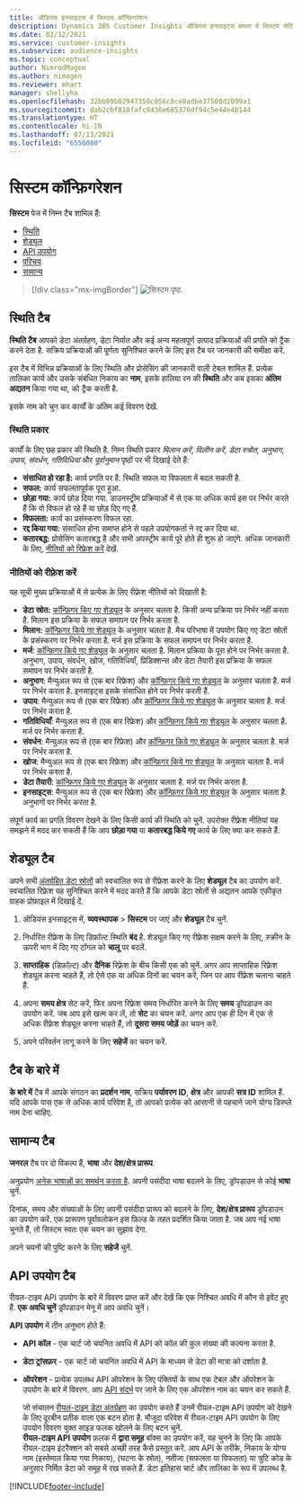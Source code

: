 ```yaml
---
title: ऑडियंस इनसाइट्स में सिस्टम कॉन्फ़िगरेशन
description: Dynamics 365 Customer Insights ऑडियंस इनसाइट्स क्षमता में सिस्टम सेटिंग्स के बारे में जानें.
ms.date: 02/12/2021
ms.service: customer-insights
ms.subservice: audience-insights
ms.topic: conceptual
author: NimrodMagen
ms.author: nimagen
ms.reviewer: mhart
manager: shellyha
ms.openlocfilehash: 32bb89b02947350c056c8ce8adbe37500d2099a1
ms.sourcegitcommit: dab2cbf818fafc9436e685376df94c5e44e4b144
ms.translationtype: HT
ms.contentlocale: hi-IN
ms.lasthandoff: 07/13/2021
ms.locfileid: "6556080"
---
```

# <a name="system-configuration"></a>सिस्टम कॉन्फ़िगरेशन

**सिस्टम** पेज में निम्न टैब शामिल हैं:
- [स्थिति](#status-tab)
- [शेड्यूल](#schedule-tab)
- [API उपयोग](#api-usage-tab)
- [परिचय](#about-tab)
- [सामान्य](#general-tab)

> [!div class="mx-imgBorder"]
> ![सिस्टम पृष्ठ.](media/system-tabs.png "सिस्टम पृष्ठ")

## <a name="status-tab"></a>स्थिति टैब

**स्थिति टैब** आपको डेटा अंतर्ग्रहण, डेटा निर्यात और कई अन्य महत्वपूर्ण उत्पाद प्रक्रियाओं की प्रगति को ट्रैक करने देता है. सक्रिय प्रक्रियाओं की पूर्णता सुनिश्चित करने के लिए इस टैब पर जानकारी की समीक्षा करें.

इस टैब में विभिन्न प्रक्रियाओं के लिए स्थिति और प्रोसेसिंग की जानकारी वाली टेबल शामिल हैं. प्रत्येक तालिका कार्य और उसके संबंधित निकाय का **नाम**, इसके हालिया रन की **स्थिति** और कब इसका **अंतिम अद्यतन** किया गया था, को ट्रैक करती है.

इसके नाम को चुन कर कार्यों के अंतिम कई विवरण देखें.

### <a name="status-types"></a>स्थिति प्रकार

कार्यों के लिए छह प्रकार की स्थिति है. निम्न स्थिति प्रकार *मिलान करें*, *विलीन करें*, *डेटा स्त्रोत*, *अनुभाग*, *उपाय*, *संवर्धन*, *गतिविधियां* और *पूर्वानुमान* पृष्ठों पर भी दिखाई देते हैं:

- **संसाधित हो रहा है:** कार्य प्रगति पर है. स्थिति सफल या विफलता में बदल सकती है.
- **सफल:** कार्य सफलतापूर्वक पूरा हुआ.
- **छोड़ा गया:** कार्य छोड़ दिया गया. डाउनस्ट्रीम प्रक्रियाओं में से एक या अधिक कार्य इस पर निर्भर करते हैं कि वो विफल हो रहे हैं या छोड़ दिए गए हैं.
- **विफलता:** कार्य का प्रसंस्करण विफल रहा.
- **रद्द किया गया:** संसाधित होना समाप्त होने से पहले उपयोगकर्ता ने रद्द कर दिया था.
- **कतारबद्ध:** प्रोसेसिंग कतारबद्ध है और सभी अपस्ट्रीम कार्य पूरे होते ही शुरू हो जाएंगे. अधिक जानकारी के लिए, [नीतियों को रिफ्रेश करें](#refresh-policies) देखें.

### <a name="refresh-policies"></a>नीतियों को रीफ़्रेश करें

यह सूची मुख्य प्रक्रियाओं में से प्रत्येक के लिए रीफ़्रेश नीतियों को दिखाती है:

- **डेटा स्रोत:** [कॉन्फ़िगर किए गए शेड्यूल](#schedule-tab) के अनुसार चलता है. किसी अन्य प्रक्रिया पर निर्भर नहीं करता है. मिलान इस प्रक्रिया के सफल समापन पर निर्भर करता है.
- **मिलान:** [कॉन्फ़िगर किये गए शेड्यूल](#schedule-tab) के अनुसार चलता है. मैच परिभाषा में उपयोग किए गए डेटा स्रोतों के प्रसंस्करण पर निर्भर करता है. मर्ज इस प्रक्रिया के सफल समापन पर निर्भर करता है.
- **मर्ज**: [कॉन्फ़िगर किये गए शेड्यूल](#schedule-tab) के अनुसार चलता है. मिलान प्रक्रिया के पूरा होने पर निर्भर करता है. अनुभाग, उपाय, संवर्धन, खोज, गतिविधियाँ, प्रिडिक्शन्स और डेटा तैयारी इस प्रक्रिया के सफल समापन पर निर्भर करती है.
- **अनुभाग**: मैन्युअल रूप से (एक बार रिफ्रेश) और [कॉन्फ़िगर किये गए शेड्यूल](#schedule-tab) के अनुसार चलता है. मर्ज पर निर्भर करता है. इनसाइट्स इसके संसाधित होने पर निर्भर करती हैं.
- **उपाय**: मैन्युअल रूप से (एक बार रिफ्रेश) और [कॉन्फ़िगर किये गए शेड्यूल](#schedule-tab) के अनुसार चलता है. मर्ज पर निर्भर करता है.
- **गतिविधियाँ**: मैन्युअल रूप से (एक बार रिफ्रेश) और [कॉन्फ़िगर किये गए शेड्यूल](#schedule-tab) के अनुसार चलता है. मर्ज पर निर्भर करता है.
- **संवर्धन**: मैन्युअल रूप से (एक बार रिफ्रेश) और [कॉन्फ़िगर किये गए शेड्यूल](#schedule-tab) के अनुसार चलता है. मर्ज पर निर्भर करता है.
- **खोज**: मैन्युअल रूप से (एक बार रिफ्रेश) और [कॉन्फ़िगर किये गए शेड्यूल](#schedule-tab) के अनुसार चलता है. मर्ज पर निर्भर करता है.
- **डेटा तैयारी**: [कॉन्फ़िगर किये गए शेड्यूल](#schedule-tab) के अनुसार चलता है. मर्ज पर निर्भर करता है.
- **इनसाइट्स**: मैन्युअल रूप से (एक बार रिफ्रेश) और [कॉन्फ़िगर किये गए शेड्यूल](#schedule-tab) के अनुसार चलता है. अनुभागों पर निर्भर करता है.

संपूर्ण कार्य का प्रगति विवरण देखने के लिए किसी कार्य की स्थिति को चुनें. उपरोक्त रीफ़्रेश नीतियां यह समझने में मदद कर सकती हैं कि आप **छोड़ा गया** या **कतारबद्ध किये गए** कार्य के लिए क्या कर सकते हैं.

## <a name="schedule-tab"></a>शेड्यूल टैब

अपने सभी [अंतर्ग्रहित डेटा स्रोतों](data-sources.md) को स्वचालित रूप से रीफ़्रेश करने के लिए **शेड्यूल** टैब का उपयोग करें. स्वचालित रिफ़्रेश यह सुनिश्चित करने में मदद करते हैं कि आपके डेटा स्रोतों से अद्यतन आपके एकीकृत ग्राहक प्रोफ़ाइल में दिखाई दें.

1. ऑडियंस इनसाइट्स में, **व्यवस्थापक** > **सिस्टम** पर जाएं और **शेड्यूल** टैब चुनें.

2. निर्धारित रीफ़्रेश के लिए डिफ़ॉल्ट स्थिति **बंद** है. शेड्यूल किए गए रीफ़्रेश सक्षम करने के लिए, स्क्रीन के ऊपरी भाग में दिए गए टॉगल को **चालू** पर बदलें.

3. **साप्ताहिक** (डिफ़ॉल्ट) और **दैनिक** रिफ़्रेश के बीच किसी एक को चुनें. अगर आप साप्ताहिक रिफ़्रेश शेड्यूल करना चाहते हैं, तो ऐसे एक या अधिक दिनों का चयन करें, जिन पर आप रीफ़्रेश चलाना चाहते हैं.

4. अपना **समय क्षेत्र** सेट करें, फिर अपना रिफ़्रेश समय निर्धारित करने के लिए **समय** ड्रॉपडाउन का उपयोग करें. जब आप इसे खत्म कर लें, तो **सेट** का चयन करें. अगर आप एक ही दिन में एक से अधिक रीफ़्रेश शेड्यूल करना चाहते हैं, तो **दूसरा समय जोड़ें** का चयन करें.

5. अपने परिवर्तन लागू करने के लिए **सहेजें** का चयन करें.

## <a name="about-tab"></a>टैब के बारे में

**के बारे में** टैब में आपके संगठन का **प्रदर्शन नाम**, सक्रिय **पर्यावरण ID**, **क्षेत्र** और आपकी **सत्र ID** शामिल हैं. यदि आपके पास एक से अधिक कार्य परिवेश है, तो आपको प्रत्येक को आसानी से पहचाने जाने योग्य डिस्प्ले नाम देना चाहिए.

## <a name="general-tab"></a>सामान्य टैब

**जनरल** टैब पर दो विकल्प हैं, **भाषा** और **देश/क्षेत्र प्रारूप**.

अनुप्रयोग [अनेक भाषाओं का समर्थन करता है](supported-languages.md). अपनी पसंदीदा भाषा बदलने के लिए, ड्रॉपडाउन से कोई **भाषा** चुनें.

दिनांक, समय और संख्याओं के लिए अपनी पसंदीदा प्रारूप को बदलने के लिए, **देश/क्षेत्र प्रारूप** ड्रॉपडाउन का उपयोग करें. एक प्रारूपण पूर्वावलोकन इस फ़िल्ड के तहत प्रदर्शित किया जाता है. जब आप नई भाषा चुनते हैं, तो सिस्टम स्वतः एक चयन का सुझाव देगा.

अपने चयनों की पुष्टि करने के लिए **सहेजें** चुनें.

## <a name="api-usage-tab"></a>API उपयोग टैब

रीयल-टाइम API उपयोग के बारे में विवरण प्राप्त करें और देखें कि एक निश्चित अवधि में कौन से इवेंट हुए हैं. **एक अवधि चुनें** ड्रॉपडाउन मेनू में आप अवधि चुनें। 

**API उपयोग** में तीन अनुभाग होते हैं: 
- **API कॉल** - एक चार्ट जो चयनित अवधि में API को कॉल की कुल संख्या की कल्पना करता है.

- **डेटा ट्रांसफ़र** - एक चार्ट जो चयनित अवधि में API के माध्यम से डेटा की मात्रा को दर्शाता है.

-  **ऑपरेशन** - प्रत्येक उपलब्ध API ऑपरेशन के लिए पंक्तियों के साथ एक टेबल और ऑपरेशन के उपयोग के बारे में विवरण. आप [API संदर्भ](https://developer.ci.ai.dynamics.com/api-details#api=CustomerInsights&operation=Get-all-instances) पर जाने के लिए एक ऑपरेशन नाम का चयन कर सकते हैं.

   जो संचालन [रीयल-टाइम डेटा अंतर्ग्रहण](real-time-data-ingestion.md) का उपयोग करते हैं उनमें रीयल-टाइम API उपयोग को देखने के लिए दूरबीन प्रतीक वाला एक बटन होता है. मौजूदा परिवेश में रीयल-टाइम API उपयोग के लिए उपयोग विवरण युक्त साइड फलक खोलने के लिए बटन चुनें.   
   **रीयल-टाइम API उपयोग** फ़लक में **द्वारा समूह** बॉक्स का उपयोग करें, यह चुनने के लिए कि आपके रीयल-टाइम इंटरैक्शन को सबसे अच्छी तरह कैसे प्रस्तुत करें. आप API के तरीके, निकाय के योग्य नाम (इस्तेमाल किया गया निकाय), (घटना के स्रोत), नतीजा (सफलता या विफलता) या त्रुटि कोड के अनुसार निर्मित डेटा को समूह में रख सकते हैं. डेटा इतिहास चार्ट और तालिका के रूप में उपलब्ध है.


[!INCLUDE[footer-include](../includes/footer-banner.md)]